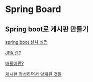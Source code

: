 Spring Board
==============
Spring boot로 게시판 만들기
------------------------------------
[spring boot 설치 설명](SpringBoot.md)<br>

[JPA 란?](JPA.md)<br>

[매핑이란?](mapping.md)<br>

[게시판 작성하면서 알게된 것들](Record.md)<br>


